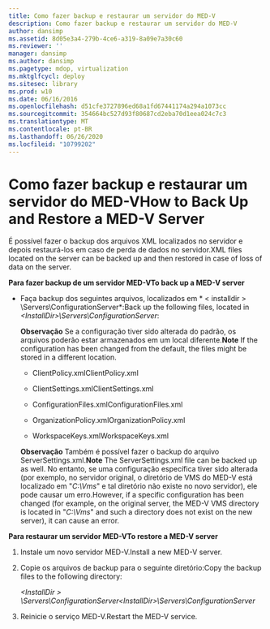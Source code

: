 ```yaml
---
title: Como fazer backup e restaurar um servidor do MED-V
description: Como fazer backup e restaurar um servidor do MED-V
author: dansimp
ms.assetid: 8d05e3a4-279b-4ce6-a319-8a09e7a30c60
ms.reviewer: ''
manager: dansimp
ms.author: dansimp
ms.pagetype: mdop, virtualization
ms.mktglfcycl: deploy
ms.sitesec: library
ms.prod: w10
ms.date: 06/16/2016
ms.openlocfilehash: d51cfe3727896ed68a1fd67441174a294a1073cc
ms.sourcegitcommit: 354664bc527d93f80687cd2eba70d1eea024c7c3
ms.translationtype: MT
ms.contentlocale: pt-BR
ms.lasthandoff: 06/26/2020
ms.locfileid: "10799202"
---
```

# <span data-ttu-id="3f37e-103">Como fazer backup e restaurar um servidor do MED-V</span><span class="sxs-lookup"><span data-stu-id="3f37e-103">How to Back Up and Restore a MED-V Server</span></span>


<span data-ttu-id="3f37e-104">É possível fazer o backup dos arquivos XML localizados no servidor e depois restaurá-los em caso de perda de dados no servidor.</span><span class="sxs-lookup"><span data-stu-id="3f37e-104">XML files located on the server can be backed up and then restored in case of loss of data on the server.</span></span>

**<span data-ttu-id="3f37e-105">Para fazer backup de um servidor MED-V</span><span class="sxs-lookup"><span data-stu-id="3f37e-105">To back up a MED-V server</span></span>**

-   <span data-ttu-id="3f37e-106">Faça backup dos seguintes arquivos, localizados em \* &lt; installdir &gt; \\Servers\\ConfigurationServer\*:</span><span class="sxs-lookup"><span data-stu-id="3f37e-106">Back up the following files, located in *&lt;InstallDir&gt;\\Servers\\ConfigurationServer*:</span></span>

    <span data-ttu-id="3f37e-107">**Observação**  Se a configuração tiver sido alterada do padrão, os arquivos poderão estar armazenados em um local diferente.</span><span class="sxs-lookup"><span data-stu-id="3f37e-107">**Note** If the configuration has been changed from the default, the files might be stored in a different location.</span></span>

     

    -   <span data-ttu-id="3f37e-108">ClientPolicy.xml</span><span class="sxs-lookup"><span data-stu-id="3f37e-108">ClientPolicy.xml</span></span>

    -   <span data-ttu-id="3f37e-109">ClientSettings.xml</span><span class="sxs-lookup"><span data-stu-id="3f37e-109">ClientSettings.xml</span></span>

    -   <span data-ttu-id="3f37e-110">ConfigurationFiles.xml</span><span class="sxs-lookup"><span data-stu-id="3f37e-110">ConfigurationFiles.xml</span></span>

    -   <span data-ttu-id="3f37e-111">OrganizationPolicy.xml</span><span class="sxs-lookup"><span data-stu-id="3f37e-111">OrganizationPolicy.xml</span></span>

    -   <span data-ttu-id="3f37e-112">WorkspaceKeys.xml</span><span class="sxs-lookup"><span data-stu-id="3f37e-112">WorkspaceKeys.xml</span></span>

    <span data-ttu-id="3f37e-113">**Observação**  Também é possível fazer o backup do arquivo ServerSettings.xml.</span><span class="sxs-lookup"><span data-stu-id="3f37e-113">**Note** The ServerSettings.xml file can be backed up as well.</span></span> <span data-ttu-id="3f37e-114">No entanto, se uma configuração específica tiver sido alterada (por exemplo, no servidor original, o diretório de VMS do MED-V está localizado em "*C:\\Vms*" e tal diretório não existe no novo servidor), ele pode causar um erro.</span><span class="sxs-lookup"><span data-stu-id="3f37e-114">However, if a specific configuration has been changed (for example, on the original server, the MED-V VMS directory is located in "*C:\\Vms*" and such a directory does not exist on the new server), it can cause an error.</span></span>

     

**<span data-ttu-id="3f37e-115">Para restaurar um servidor MED-V</span><span class="sxs-lookup"><span data-stu-id="3f37e-115">To restore a MED-V server</span></span>**

1.  <span data-ttu-id="3f37e-116">Instale um novo servidor MED-V.</span><span class="sxs-lookup"><span data-stu-id="3f37e-116">Install a new MED-V server.</span></span>

2.  <span data-ttu-id="3f37e-117">Copie os arquivos de backup para o seguinte diretório:</span><span class="sxs-lookup"><span data-stu-id="3f37e-117">Copy the backup files to the following directory:</span></span>

    *<span data-ttu-id="3f37e-118">&lt;InstallDir &gt; \\Servers\\ConfigurationServer</span><span class="sxs-lookup"><span data-stu-id="3f37e-118">&lt;InstallDir&gt;\\Servers\\ConfigurationServer</span></span>*

3.  <span data-ttu-id="3f37e-119">Reinicie o serviço MED-V.</span><span class="sxs-lookup"><span data-stu-id="3f37e-119">Restart the MED-V service.</span></span>

 

 





